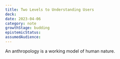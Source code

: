 ```yaml
---
title: Two Levels to Understanding Users
deck: 
date: 2023-04-06
category: note
growthStage: budding
epistemicStatus: 
assumedAudience: 
---
```


An anthropology is a working model of human nature.